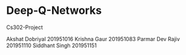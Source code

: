 # Deep-Q-Networks
Cs302-Project

Akshat Dobriyal 201951016
Krishna Gaur 201951083
Parmar Dev Rajiv 201951110
Siddhant Singh 201951151
